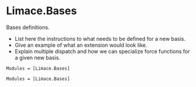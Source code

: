 # Limace.Bases

Bases definitions. 

- List here the instructions to what needs to be defined for a new basis.
- Give an example of what an extension would look like.
- Explain multiple dispatch and how we can specialize force functions for a given new basis.

```@index
Modules = [Limace.Bases]
```

```@autodocs
Modules = [Limace.Bases]
```


